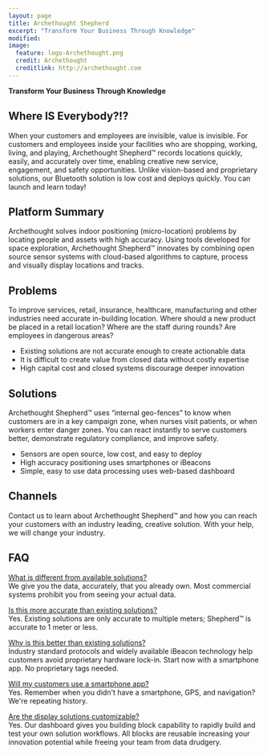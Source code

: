 ```yaml
---
layout: page
title: Archethought Shepherd
excerpt: "Transform Your Business Through Knowledge"
modified: 
image:
  feature: logo-Archethought.png
  credit: Archethought
  creditlink: http://archethought.com
---
```


__Transform Your Business Through Knowledge__


## Where IS Everybody?!?
When your customers and employees are invisible, value is invisible. 
For customers and employees inside your facilities who are shopping, working, living, and playing, 
Archethought Shepherd™ records locations quickly, easily, and accurately over time, 
enabling creative new service, engagement, and safety opportunities. 
Unlike vision-based and proprietary solutions, our Bluetooth solution is low cost and
deploys quickly. You can launch and learn today!

## Platform Summary
Archethought solves indoor positioning (micro-location) problems by locating people and assets with high accuracy. 
Using tools developed for space exploration, Archethought Shepherd™ innovates by combining open source
sensor systems with cloud-based algorithms to capture, process and visually display locations and tracks.

## Problems
To improve services, retail, insurance, healthcare, manufacturing and other industries need accurate in-building location. 
Where should a new product be placed in a retail location? 
Where are the staff during rounds? 
Are employees in dangerous areas?
* Existing solutions are not accurate enough to create actionable data
* It is difficult to create value from closed data without costly expertise
* High capital cost and closed systems discourage deeper innovation

## Solutions
Archethought Shepherd™ uses “internal geo-fences” to know when customers are in a key campaign zone, when nurses visit patients, or when workers enter danger zones. 
You can react instantly to serve customers better, demonstrate regulatory
compliance, and improve safety.
* Sensors are open source, low cost, and easy to deploy
* High accuracy positioning uses smartphones or iBeacons
* Simple, easy to use data processing uses web-based dashboard

## Channels
Contact us to learn about Archethought Shepherd™ and how you can reach your customers with an industry leading, creative solution. 
With your help, we will change your industry.

## FAQ
<u>What is different from available solutions?</u>  
We give you the data, accurately, that you already own. 
Most commercial systems prohibit you from seeing your actual data. 

<u>Is this more accurate than existing solutions?</u>  
Yes. Existing solutions are only accurate to multiple meters; Shepherd™ is accurate to 1 meter or less.

<u>Why is this better than existing solutions?</u>  
Industry standard protocols and widely available iBeacon technology help customers avoid proprietary
hardware lock-in. 
Start now with a smartphone app. 
No proprietary tags needed.

<u>Will my customers use a smartphone app?</u>  
Yes. Remember when you didn't have a smartphone, GPS, and navigation? We're repeating history.

<u>Are the display solutions customizable?</u>  
Yes. Our dashboard gives you building block capability to rapidly build and test your own solution workflows.
All blocks are reusable increasing your innovation potential while freeing your team from data drudgery.


